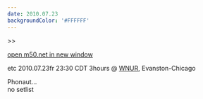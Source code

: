 ```yaml
---
date: 2010.07.23
backgroundColor: '#FFFFFF'
---
```


\>>

[open m50.net in new window  
](http://m50.net/)  

etc 2010.07.23fr 23:30 CDT 3hours @ [WNUR](http://www.wnur.org/), Evanston-Chicago  

Phonaut...  
no setlist